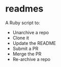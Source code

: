 # readmes

A Ruby script to:

* Unarchive a repo
* Clone it
* Update the README
* Submit a PR
* Merge the PR
* Re-archive a repo
